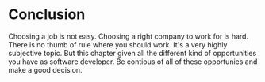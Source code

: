 # Conclusion
Choosing a job is not easy. Choosing a right company to work for is hard. There is no thumb of rule where you should work. It's a very highly subjective topic. But this chapter given all the different kind of opportunities you have as software developer. Be contious of all of these opportunies and make a good decision.
